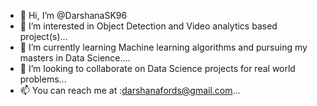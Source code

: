 - 👋 Hi, I’m @DarshanaSK96
- 👀 I’m interested in Object Detection and Video analytics based project(s)...
- 🌱 I’m currently learning Machine learning algorithms and pursuing my masters in Data Science....
- 💞️ I’m looking to collaborate on Data Science projects for real world problems...
- 📫 You can reach me at :darshanafords@gmail.com...

<!---
DarshanaSK96/DarshanaSK96 is a ✨ special ✨ repository because its `README.md` (this file) appears on your GitHub profile.
You can click the Preview link to take a look at your changes.
--->
